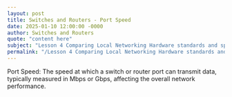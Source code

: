 ```yaml
---
layout: post
title: Switches and Routers - Port Speed
date: 2025-01-10 12:00:00 -0000
author: Switches and Routers
quote: "content here"
subject: "Lesson 4 Comparing Local Networking Hardware standards and specifications"
permalink: "/Lesson 4 Comparing Local Networking Hardware standards and specifications/Switches and Routers/Switches and Routers - Port Speed"
---
```


Port Speed: The speed at which a switch or router port can transmit data, typically measured in Mbps or Gbps, affecting the overall network performance.
